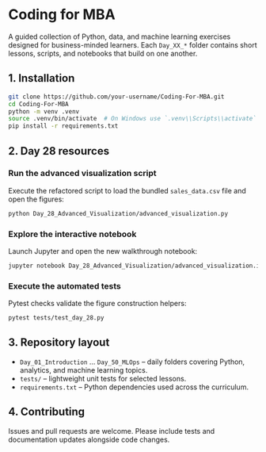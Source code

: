 # Coding for MBA

A guided collection of Python, data, and machine learning exercises designed for business-minded learners. Each `Day_XX_*` folder contains short lessons, scripts, and notebooks that build on one another.

## 1. Installation

```bash
git clone https://github.com/your-username/Coding-For-MBA.git
cd Coding-For-MBA
python -m venv .venv
source .venv/bin/activate  # On Windows use `.venv\\Scripts\\activate`
pip install -r requirements.txt
```

## 2. Day 28 resources

### Run the advanced visualization script

Execute the refactored script to load the bundled `sales_data.csv` file and open the figures:

```bash
python Day_28_Advanced_Visualization/advanced_visualization.py
```

### Explore the interactive notebook

Launch Jupyter and open the new walkthrough notebook:

```bash
jupyter notebook Day_28_Advanced_Visualization/advanced_visualization.ipynb
```

### Execute the automated tests

Pytest checks validate the figure construction helpers:

```bash
pytest tests/test_day_28.py
```

## 3. Repository layout

- `Day_01_Introduction` ... `Day_50_MLOps` – daily folders covering Python, analytics, and machine learning topics.
- `tests/` – lightweight unit tests for selected lessons.
- `requirements.txt` – Python dependencies used across the curriculum.

## 4. Contributing

Issues and pull requests are welcome. Please include tests and documentation updates alongside code changes.
